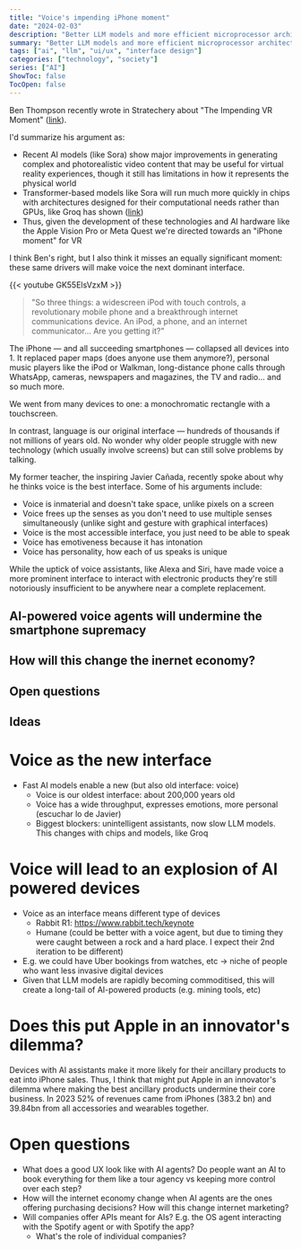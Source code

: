 ```yaml
---
title: "Voice's impending iPhone moment"
date: "2024-02-03"
description: "Better LLM models and more efficient microprocessor architectures will lead to a new dominant interface: voice."
summary: "Better LLM models and more efficient microprocessor architectures will lead to a new dominant interface: voice."
tags: ["ai", "llm", "ui/ux", "interface design"]
categories: ["technology", "society"]
series: ["AI"]
ShowToc: false
TocOpen: false
---
```


Ben Thompson recently wrote in Stratechery about "The Impending VR Moment" ([link](https://stratechery.com/2024/sora-groq-and-virtual-reality/)).

I'd summarize his argument as:

- Recent AI models (like Sora) show major improvements in generating complex and photorealistic video content that may be useful for virtual reality experiences, though it still has limitations in how it represents the physical world
- Transformer-based models like Sora will run much more quickly in chips with  architectures designed for their computational needs rather than GPUs, like Groq has shown ([link](https://groq.com/))
- Thus, given the development of these technologies and AI hardware like the Apple Vision Pro or Meta Quest we're directed towards an "iPhone moment" for VR

I think Ben's right, but I also think it misses an equally significant moment: these same drivers will make voice the next dominant interface.

{{< youtube GK55ElsVzxM >}}
  
> "So three things: a widescreen iPod with touch controls, a revolutionary mobile phone and a breakthrough internet communications device. An iPod, a phone, and an internet communicator... Are you getting it?"

The iPhone — and all succeeding smartphones — collapsed all devices into 1. It replaced paper maps (does anyone use them anymore?), personal music players like the iPod or Walkman, long-distance phone calls through WhatsApp, cameras, newspapers and magazines, the TV and radio... and so much more.

We went from many devices to one: a monochromatic rectangle with a touchscreen.

In contrast, language is our original interface — hundreds of thousands if not millions of years old. No wonder why older people struggle with new technology (which usually involve screens) but can still solve problems by talking.

My former teacher, the inspiring Javier Cañada, recently spoke about why he thinks voice is the best interface. Some of his arguments include:

- Voice is inmaterial and doesn't take space, unlike pixels on a screen
- Voice frees up the senses as you don't need to use multiple senses simultaneously (unlike sight and gesture with graphical interfaces)
- Voice is the most accessible interface, you just need to be able to speak
- Voice has emotiveness because it has intonation
- Voice has personality, how each of us speaks is unique

While the uptick of voice assistants, like Alexa and Siri, have made voice a more prominent interface to interact with electronic products they're still notoriously insufficient to be anywhere near a complete replacement.


## AI-powered voice agents will undermine the smartphone supremacy

## How will this change the inernet economy?

## Open questions

## Ideas


# Voice as the new interface
- Fast AI models enable a new (but also old interface: voice)
  - Voice is our oldest interface: about 200,000 years old
  - Voice has a wide throughput, expresses emotions, more personal (escuchar lo de Javier)
  - Biggest blockers: unintelligent assistants, now slow LLM models. This changes with chips and models, like Groq

# Voice will lead to an explosion of AI powered devices
- Voice as an interface means different type of devices
  - Rabbit R1: https://www.rabbit.tech/keynote
  - Humane (could be better with a voice agent, but due to timing they were caught between a rock and a hard place. I expect their 2nd iteration to be different)
- E.g. we could have Uber bookings from watches, etc -> niche of people who want less invasive digital devices
- Given that LLM models are rapidly becoming commoditised, this will create a long-tail of AI-powered products (e.g. mining tools, etc)

# Does this put Apple in an innovator's dilemma?
Devices with AI assistants make it more likely for their ancillary products to eat into iPhone sales. Thus, I think that might put Apple in an innovator's dilemma where making the best ancillary products undermine their core business. In 2023 52% of revenues came from iPhones (383.2 bn) and 39.84bn from all accessories and wearables together.

# Open questions
- What does a good UX look like with AI agents? Do people want an AI to book everything for them like a tour agency vs keeping more control over each step?
- How will the internet economy change when AI agents are the ones offering purchasing decisions? How will this change internet marketing?
- Will companies offer APIs meant for AIs? E.g. the OS agent interacting with the Spotify agent or with Spotify the app?
  - What's the role of individual companies?
